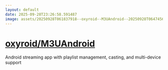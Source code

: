 ```yaml
---
layout: default
date: 2025-09-28T23:26:58.591487
image: assets/20250928T061837918--oxyroid--M3UAndroid--20250928T064745684--cropped.png
---
```


# [oxyroid/M3UAndroid](https://github.com/oxyroid/M3UAndroid)

Android streaming app with playlist management, casting, and multi-device support
